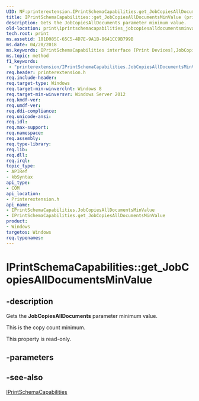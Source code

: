 ```yaml
---
UID: NF:printerextension.IPrintSchemaCapabilities.get_JobCopiesAllDocumentsMinValue
title: IPrintSchemaCapabilities::get_JobCopiesAllDocumentsMinValue (printerextension.h)
description: Gets the JobCopiesAllDocuments parameter minimum value.
old-location: print\iprintschemacapabilities_jobcopiesalldocumentsminvalue.htm
tech.root: print
ms.assetid: 181D085C-65C5-4D7E-9A1B-8641CC9B799B
ms.date: 04/20/2018
ms.keywords: IPrintSchemaCapabilities interface [Print Devices],JobCopiesAllDocumentsMinValue property, IPrintSchemaCapabilities.JobCopiesAllDocumentsMinValue, IPrintSchemaCapabilities.get_JobCopiesAllDocumentsMinValue, IPrintSchemaCapabilities::JobCopiesAllDocumentsMinValue, IPrintSchemaCapabilities::get_JobCopiesAllDocumentsMinValue, JobCopiesAllDocumentsMinValue property [Print Devices], JobCopiesAllDocumentsMinValue property [Print Devices],IPrintSchemaCapabilities interface, get_JobCopiesAllDocumentsMinValue, print.iprintschemacapabilities_jobcopiesalldocumentsminvalue, printerextension/IPrintSchemaCapabilities::JobCopiesAllDocumentsMinValue, printerextension/IPrintSchemaCapabilities::get_JobCopiesAllDocumentsMinValue
ms.topic: method
f1_keywords:
 - "printerextension/IPrintSchemaCapabilities.JobCopiesAllDocumentsMinValue"
req.header: printerextension.h
req.include-header: 
req.target-type: Windows
req.target-min-winverclnt: Windows 8
req.target-min-winversvr: Windows Server 2012
req.kmdf-ver: 
req.umdf-ver: 
req.ddi-compliance: 
req.unicode-ansi: 
req.idl: 
req.max-support: 
req.namespace: 
req.assembly: 
req.type-library: 
req.lib: 
req.dll: 
req.irql: 
topic_type:
- APIRef
- kbSyntax
api_type:
- COM
api_location:
- Printerextension.h
api_name:
- IPrintSchemaCapabilities.JobCopiesAllDocumentsMinValue
- IPrintSchemaCapabilities.get_JobCopiesAllDocumentsMinValue
product:
- Windows
targetos: Windows
req.typenames: 
---
```


# IPrintSchemaCapabilities::get_JobCopiesAllDocumentsMinValue


## -description


Gets the <b>JobCopiesAllDocuments</b> parameter minimum value.

This is the copy count minimum.

This property is read-only.


## -parameters


## -see-also




<a href="https://docs.microsoft.com/windows-hardware/drivers/ddi/content/printerextension/nn-printerextension-iprintschemacapabilities">IPrintSchemaCapabilities</a>
 

 

